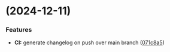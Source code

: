 #  (2024-12-11)


### Features

* **CI:** generate changelog on push over main branch ([071c8a5](https://github.com/d-u-d-e/c-compiler/commit/071c8a54b769616210fc7e5e9d59965fabada681))



